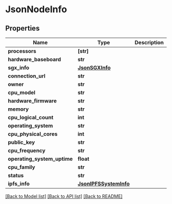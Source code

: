 # JsonNodeInfo


## Properties
Name | Type | Description | Notes
------------ | ------------- | ------------- | -------------
**processors** | **[str]** |  | [optional] 
**hardware_baseboard** | **str** |  | [optional] 
**sgx_info** | [**JsonSGXInfo**](JsonSGXInfo.md) |  | [optional] 
**connection_url** | **str** |  | [optional] 
**owner** | **str** |  | [optional] 
**cpu_model** | **str** |  | [optional] 
**hardware_firmware** | **str** |  | [optional] 
**memory** | **str** |  | [optional] 
**cpu_logical_count** | **int** |  | [optional] 
**operating_system** | **str** |  | [optional] 
**cpu_physical_cores** | **int** |  | [optional] 
**public_key** | **str** |  | [optional] 
**cpu_frequency** | **str** |  | [optional] 
**operating_system_uptime** | **float** |  | [optional] 
**cpu_family** | **str** |  | [optional] 
**status** | **str** |  | [optional] 
**ipfs_info** | [**JsonIPFSSystemInfo**](JsonIPFSSystemInfo.md) |  | [optional] 

[[Back to Model list]](../README.md#documentation-for-models) [[Back to API list]](../README.md#documentation-for-api-endpoints) [[Back to README]](../README.md)


